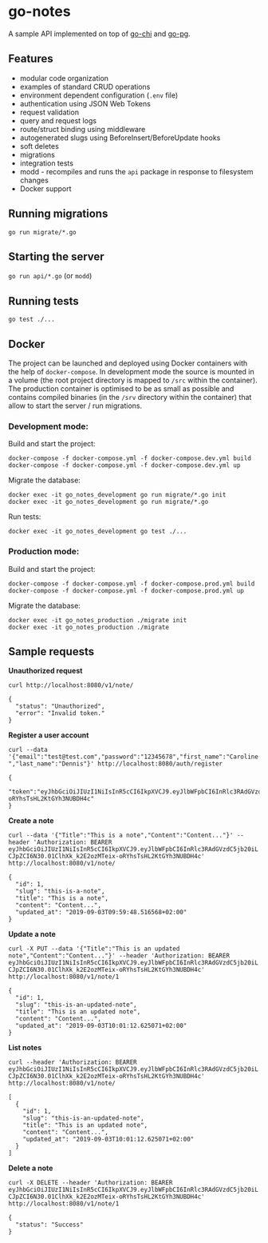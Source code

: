 # go-notes

A sample API implemented on top of [go-chi](https://github.com/go-chi/chi) and [go-pg](https://github.com/go-pg/pg).

## Features

- modular code organization
- examples of standard CRUD operations
- environment dependent configuration (`.env` file)
- authentication using JSON Web Tokens
- request validation
- query and request logs
- route/struct binding using middleware
- autogenerated slugs using BeforeInsert/BeforeUpdate hooks
- soft deletes
- migrations
- integration tests
- modd - recompiles and runs the `api` package in response to filesystem changes
- Docker support

## Running migrations

`go run migrate/*.go`

## Starting the server

`go run api/*.go` (or `modd`)

## Running tests

`go test ./...`

## Docker

The project can be launched and deployed using Docker containers with the help of `docker-compose`. In development mode the source is mounted in a volume (the root project directory is mapped to `/src` within the container). The production container is optimised to be as small as possible and contains compiled binaries (in the `/srv` directory within the container) that allow to start the server / run migrations.

### Development mode:

Build and start the project:

`docker-compose -f docker-compose.yml -f docker-compose.dev.yml build`  
`docker-compose -f docker-compose.yml -f docker-compose.dev.yml up`

Migrate the database:

`docker exec -it go_notes_development go run migrate/*.go init`  
`docker exec -it go_notes_development go run migrate/*.go`

Run tests:

`docker exec -it go_notes_development go test ./...`

### Production mode:

Build and start the project:

`docker-compose -f docker-compose.yml -f docker-compose.prod.yml build`  
`docker-compose -f docker-compose.yml -f docker-compose.prod.yml up`

Migrate the database:

`docker exec -it go_notes_production ./migrate init`  
`docker exec -it go_notes_production ./migrate`

## Sample requests

**Unauthorized request**

`curl http://localhost:8080/v1/note/`

```
{
  "status": "Unauthorized",
  "error": "Invalid token."
}
```

**Register a user account**

`curl --data '{"email":"test@test.com","password":"12345678","first_name":"Caroline","last_name":"Dennis"}' http://localhost:8080/auth/register`

```
{
  "token":"eyJhbGciOiJIUzI1NiIsInR5cCI6IkpXVCJ9.eyJlbWFpbCI6InRlc3RAdGVzdC5jb20iLCJpZCI6N30.01ClhXk_k2E2ozMTeix-oRYhsTsHL2KtGYh3NUBDH4c"
}
```

**Create a note**

`curl --data '{"Title":"This is a note","Content":"Content..."}' --header 'Authorization: BEARER eyJhbGciOiJIUzI1NiIsInR5cCI6IkpXVCJ9.eyJlbWFpbCI6InRlc3RAdGVzdC5jb20iLCJpZCI6N30.01ClhXk_k2E2ozMTeix-oRYhsTsHL2KtGYh3NUBDH4c' http://localhost:8080/v1/note/`

```
{
  "id": 1,
  "slug": "this-is-a-note",
  "title": "This is a note",
  "content": "Content...",
  "updated_at": "2019-09-03T09:59:48.516568+02:00"
}
```

**Update a note**

`curl -X PUT --data '{"Title":"This is an updated note","Content":"Content..."}' --header 'Authorization: BEARER eyJhbGciOiJIUzI1NiIsInR5cCI6IkpXVCJ9.eyJlbWFpbCI6InRlc3RAdGVzdC5jb20iLCJpZCI6N30.01ClhXk_k2E2ozMTeix-oRYhsTsHL2KtGYh3NUBDH4c' http://localhost:8080/v1/note/1`

```
{
  "id": 1,
  "slug": "this-is-an-updated-note",
  "title": "This is an updated note",
  "content": "Content...",
  "updated_at": "2019-09-03T10:01:12.625071+02:00"
}
```

**List notes**

`curl --header 'Authorization: BEARER eyJhbGciOiJIUzI1NiIsInR5cCI6IkpXVCJ9.eyJlbWFpbCI6InRlc3RAdGVzdC5jb20iLCJpZCI6N30.01ClhXk_k2E2ozMTeix-oRYhsTsHL2KtGYh3NUBDH4c' http://localhost:8080/v1/note/`

```
[
  {
    "id": 1,
    "slug": "this-is-an-updated-note",
    "title": "This is an updated note",
    "content": "Content...",
    "updated_at": "2019-09-03T10:01:12.625071+02:00"
  }
]
```

**Delete a note**

`curl -X DELETE --header 'Authorization: BEARER eyJhbGciOiJIUzI1NiIsInR5cCI6IkpXVCJ9.eyJlbWFpbCI6InRlc3RAdGVzdC5jb20iLCJpZCI6N30.01ClhXk_k2E2ozMTeix-oRYhsTsHL2KtGYh3NUBDH4c' http://localhost:8080/v1/note/1`

```
{
  "status": "Success"
}
```
